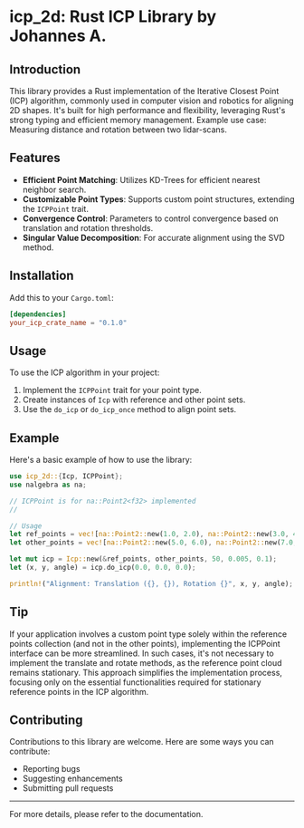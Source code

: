 # icp_2d: Rust ICP Library by Johannes A.

## Introduction

This library provides a Rust implementation of the Iterative Closest Point (ICP) algorithm, commonly used in computer vision and robotics for aligning 2D shapes. It's built for high performance and flexibility, leveraging Rust's strong typing and efficient memory management.
Example use case: Measuring distance and rotation between two lidar-scans.
## Features

- **Efficient Point Matching**: Utilizes KD-Trees for efficient nearest neighbor search.
- **Customizable Point Types**: Supports custom point structures, extending the `ICPPoint` trait.
- **Convergence Control**: Parameters to control convergence based on translation and rotation thresholds.
- **Singular Value Decomposition**: For accurate alignment using the SVD method.

## Installation

Add this to your `Cargo.toml`:

```toml
[dependencies]
your_icp_crate_name = "0.1.0"
```

## Usage

To use the ICP algorithm in your project:

1. Implement the `ICPPoint` trait for your point type.
2. Create instances of `Icp` with reference and other point sets.
3. Use the `do_icp` or `do_icp_once` method to align point sets.

## Example

Here's a basic example of how to use the library:

```rust
use icp_2d::{Icp, ICPPoint};
use nalgebra as na;

// ICPPoint is for na::Point2<f32> implemented
//

// Usage
let ref_points = vec![na::Point2::new(1.0, 2.0), na::Point2::new(3.0, 4.0)];
let other_points = vec![na::Point2::new(5.0, 6.0), na::Point2::new(7.0, 8.0)];

let mut icp = Icp::new(&ref_points, other_points, 50, 0.005, 0.1);
let (x, y, angle) = icp.do_icp(0.0, 0.0, 0.0);

println!("Alignment: Translation ({}, {}), Rotation {}", x, y, angle);
```

## Tip


If your application involves a custom point type solely within the reference points collection (and not in the other points), 
implementing the ICPPoint interface can be more streamlined. In such cases, it's not necessary to implement the translate and rotate methods,
 as the reference point cloud remains stationary.
  This approach simplifies the implementation process, focusing only on the essential functionalities required for stationary reference points in the ICP algorithm.

## Contributing

Contributions to this library are welcome. Here are some ways you can contribute:

- Reporting bugs
- Suggesting enhancements
- Submitting pull requests

---

For more details, please refer to the documentation.
